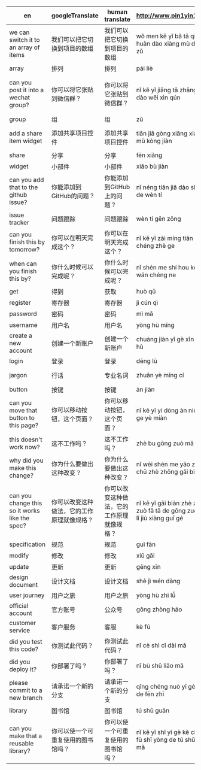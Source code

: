 | en | googleTranslate | human translate | http://www.pin1yin1.com/ | back to english |
|---|---|---|---|---|
| we can switch it to an array of items | 我们可以把它切换到项目的数组 | 我们可以把它切换到项目的数组 | wǒ men kě yǐ bǎ tā qiē huàn dào xiàng mù de shù zǔ | We can switch it to an array of projects |
| array | 排列 | 排列 | pái liè | arrangement |
| can you post it into a wechat group? | 你可以将它张贴到微信群？ | 你可以将它张贴到微信群？ | nǐ kě yǐ jiāng tā zhāng tiē dào wēi xìn qún | You can post it to the micro-channel group? |
| group | 组 | 组 | zǔ | group |
| add a share item widget | 添加共享项目控件 | 添加共享项目控件 | tiān jiā gòng xiǎng xiàng mù kòng jiàn | Add a shared items control |
| share | 分享 | 分享 | fēn xiǎng | share it |
| widget | 小部件 | 小部件 | xiǎo bù jiàn | small parts |
| can you add that to the github issue? | 你能添加到GitHub的问题？ | 你能添加到GitHub上的问题？ | nǐ néng tiān jiā dào       shǎng de wèn tí | You can add to the problem on GitHub? |
| issue tracker | 问题跟踪 | 问题跟踪 | wèn tí gēn zōng | Issue Tracking |
| can you finish this by tomorrow? | 你可以在明天完成这个？ | 你可以在明天完成这个？ | nǐ kě yǐ zài míng tiān wán chéng zhè ge | You can do this tomorrow? |
| when can you finish this by? | 你什么时候可以完成呢？ | 你什么时候可以完成呢？ | nǐ shén me shí hou kě yǐ wán chéng ne | When can you complete it? |
| get | 得到 | 获取 | huò qǔ | Obtain |
| register | 寄存器 | 寄存器 | jì cún qì | register |
| password | 密码 | 密码 | mì mǎ | password |
| username | 用户名 | 用户名 | yòng hù míng | username |
| create a new account | 创建一个新账户 | 创建一个新账户 | chuàng jiàn yī gè xīn zhàng hù | Create a new account |
| login | 登录 | 登录 | dēng lù | log in |
| jargon | 行话 | 专业名词 | zhuān yè míng cí | Professional terms |
| button | 按键 | 按键 | àn jiàn | button |
| can you move that button to this page? | 你可以移动按钮，这个页面？ | 你可以移动按钮，这个页面？ | nǐ kě yǐ yí dòng àn niǔ  zhè ge yè miàn | You can move the button on this page? |
| this doesn't work now? | 这不工作吗？ | 这不工作吗？ | zhè bu gōng zuò mǎ | It does not work right? |
| why did you make this change? | 你为什么要做出这种改变？ | 你为什么要做出这种改变？ | nǐ wèi shén me yāo zuò chū zhè zhǒng gǎi biàn | Why did you make this change? |
| can you change this so it works like the spec? | 你可以改变这种做法，它的工作原理就像规格？ | 你可以改变这种做法，它的工作原理就像规格？ | nǐ kě yǐ gǎi biàn zhè zhǒng zuò fǎ  tā de gōng zuò yuán lǐ jiù xiàng guī gé | You can change this practice, it works like a standard? |
| specification | 规范 | 规范 | guī fàn | specification |
| modify | 修改 | 修改 | xiū gǎi | modify |
| update | 更新 | 更新 | gēng xīn | Update |
| design document | 设计文档 | 设计文档 | shè jì wén dàng | Design Document |
| user journey | 用户之旅 | 用户之旅 | yòng hù zhī lǚ | Users trip |
| official account | 官方账号 | 公众号 | gōng zhòng háo | No public |
| customer service | 客户服务 | 客服 | kè fú | Customer Service |
| did you test this code? | 你测试此代码？ | 你测试此代码？ | nǐ cè shì cǐ dài mǎ | You test this code? |
| did you deploy it? | 你部署了吗？ | 你部署了吗？ | nǐ bù shǔ liǎo mǎ | You deployed it? |
| please commit to a new branch | 请承诺一个新的分支 | 请承诺一个新的分支 | qǐng chéng nuò yī gè xīn de fēn zhī | Please promise of a new branch |
| library | 图书馆 | 图书馆 | tú shū guǎn | library |
| can you make that a reusable library? | 你可以使一个可重复使用的图书馆吗？ | 你可以使一个可重复使用的图书馆吗？ | nǐ kě yǐ shǐ yī gè kě chóng fù shǐ yòng de tú shū guǎn mǎ | You can make a library of reusable it? |
